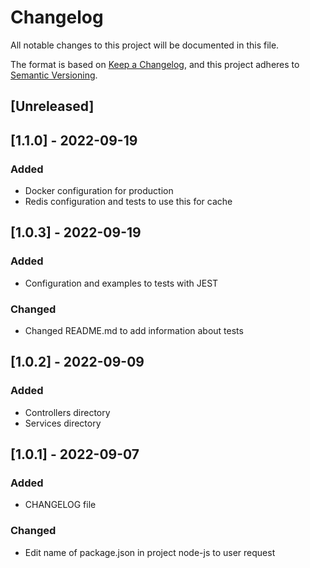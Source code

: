 # Changelog
All notable changes to this project will be documented in this file.

The format is based on [Keep a Changelog](https://keepachangelog.com/en/1.0.0/),
and this project adheres to [Semantic Versioning](https://semver.org/spec/v2.0.0.html).

## [Unreleased]

## [1.1.0] - 2022-09-19
### Added
- Docker configuration for production
- Redis configuration and tests to use this for cache

## [1.0.3] - 2022-09-19
### Added
- Configuration and examples to tests with JEST

### Changed
- Changed README.md to add information about tests

## [1.0.2] - 2022-09-09
### Added
- Controllers directory
- Services directory

## [1.0.1] - 2022-09-07
### Added
- CHANGELOG file
### Changed
- Edit name of package.json in project node-js to user request